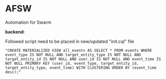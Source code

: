 # AFSW
Automation for Swarm

**backend**:

Followed script need to be placed in new/updated "init.cql" file

`"CREATE MATERIALIZED VIEW all_events AS SELECT * FROM events
 WHERE event_type IS NOT NULL AND target_entity_type IS NOT NULL AND target_entity_id IS NOT NULL AND user_id IS NOT NULL AND event_time IS NOT NULL
 PRIMARY KEY (user_id, event_type, target_entity_id, target_entity_type, event_time)
    WITH CLUSTERING ORDER BY (event_time desc);"`
    
 
